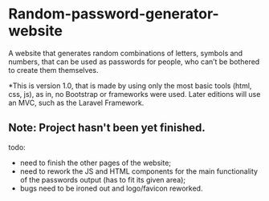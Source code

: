 # Random-password-generator-website
A website that generates random combinations of letters, symbols and numbers, that can be used as passwords for people, who can’t be bothered to create them themselves.

*This is version 1.0, that is made by using only the most basic tools (html, css, js), as in, no Bootstrap or frameworks were used. Later editions will use an MVC, such as the Laravel Framework.

## Note: Project hasn't been yet finished.

todo:
- need to finish the other pages of the website;
- need to rework the JS and HTML components for the main functionality of the passwords output (has to fit its given area);
- bugs need to be ironed out and logo/favicon reworked.
